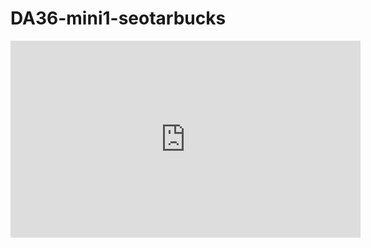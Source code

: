 # DA36-mini1-seotarbucks


<iframe width="560" height="315" src="https://www.youtube.com/embed/PY3MDnb6CKo?si=M3RF-4gM45S3b4mp" title="YouTube video player" frameborder="0" allow="accelerometer; autoplay; clipboard-write; encrypted-media; gyroscope; picture-in-picture; web-share" referrerpolicy="strict-origin-when-cross-origin" allowfullscreen></iframe>
